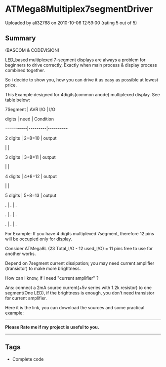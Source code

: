 # ATMega8Multiplex7segmentDriver

Uploaded by ali32768 on 2010-10-06 12:59:00 (rating 5 out of 5)

## Summary

(BASCOM & CODEVISION)  

LED\_based multiplexed 7-segment displays are always a problem for beginners to drive correctly, Exactly when main process & display process combined together.


So i decide to show you, how you can drive it as easy as possible at lowest price.  

This Example designed for 4digits(common anode) multiplexed display. See table below:


 7Segment | AVR I/O | I/O  

 digits | need | Condition  

 -----------|---------|----------  

 2 digits | 2+8=10 | output  

 | |  

 3 digits | 3+8=11 | output  

 | |  

 4 digits | 4+8=12 | output  

 | |  

 5 digits | 5+8=13 | output  

 . | . | .  

 . | . | .  

 . | . | .


For Example: If you have 4 digits multiplexed 7segment, therefore 12 pins will be occupied only for display.  

Consider ATMega8L (23 Total\_I/O - 12 used\_I/O) = 11 pins free to use for another works.


Depend on 7segment current dissipation; you may need current amplifier (transistor) to make more brightness.


How can i know, if i need "current amplifier" ?  

Ans: connect a 2mA source current(+5v series with 1.2k resistor) to one segment(One LED), if the brightness is enough, you don't need transistor for current amplifier.


Here it is the link, you can download the sources and some practical example:


******************************************************************  

****Please Rate me if my project is useful to you.****  

******************************************************************

## Tags

- Complete code
